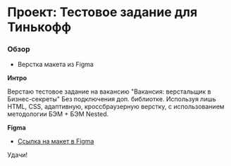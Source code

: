 # Проект: Тестовое задание для Тинькофф

### Обзор
* Верстка макета из Figma

**Интро**

Верстаю тестовое задание на вакансию "Вакансия: верстальщик в Бизнес-секреты"
Без подключения доп. библиотке. Используя лишь HTML, CSS, адаптивную, кроссбраузерную верстку, с использованием методологии БЭМ + БЭМ Nested.



**Figma**

* [Ссылка на макет в Figma](https://www.figma.com/file/Ju3NAn49liJ3w0qz9i9wnZ/Test.Verstka?type=design&node-id=0-1)



Удачи!
